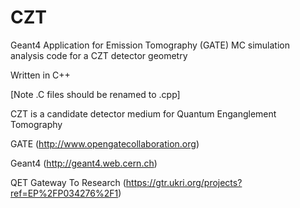 # CZT
Geant4 Application for Emission Tomography (GATE) MC simulation analysis code 
for a CZT detector geometry 

Written in C++ 

[Note .C files should be renamed to .cpp]

CZT is a candidate detector medium for Quantum Enganglement Tomography

GATE (http://www.opengatecollaboration.org) 

Geant4 (http://geant4.web.cern.ch)

QET Gateway To Research (https://gtr.ukri.org/projects?ref=EP%2FP034276%2F1)

